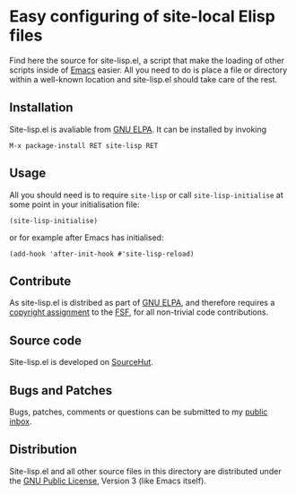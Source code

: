 Easy configuring of site-local Elisp files
==========================================

Find here the source for site-lisp.el, a script that make the loading
of other scripts inside of [Emacs] easier.  All you need to do is
place a file or directory within a well-known location and
site-lisp.el should take care of the rest.

[Emacs]:
	https://www.gnu.org/software/emacs/

Installation
------------

Site-lisp.el is avaliable from [GNU ELPA]. It can be installed by
invoking

	M-x package-install RET site-lisp RET

[GNU ELPA]:
	http://elpa.gnu.org/packages/site-lisp.html

Usage
-----

All you should need is to require `site-lisp` or call
`site-lisp-initialise` at some point in your initialisation file:

	(site-lisp-initialise)

or for example after Emacs has initialised:

	(add-hook 'after-init-hook #'site-lisp-reload)

Contribute
----------

As site-lisp.el is distribed as part of [GNU ELPA], and therefore
requires a [copyright assignment] to the [FSF], for all non-trivial
code contributions.

[copyright assignment]:
	https://www.gnu.org/software/emacs/manual/html_node/emacs/Copyright-Assignment.html
[FSF]:
	https://www.fsf.org/

Source code
-----------

Site-lisp.el is developed on [SourceHut].

[SourceHut]:
	https://git.sr.ht/~pkal/site-lisp/

Bugs and Patches
----------------

Bugs, patches, comments or questions can be submitted to my [public
inbox].

[public inbox]:
	https://lists.sr.ht/~pkal/public-inbox

Distribution
------------

Site-lisp.el and all other source files in this directory are distributed
under the [GNU Public License], Version 3 (like Emacs itself).

[GNU Public License]:
	https://www.gnu.org/licenses/gpl-3.0.en.html
